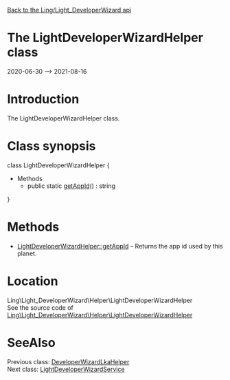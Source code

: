 [Back to the Ling/Light_DeveloperWizard api](https://github.com/lingtalfi/Light_DeveloperWizard/blob/master/doc/api/Ling/Light_DeveloperWizard.md)



The LightDeveloperWizardHelper class
================
2020-06-30 --> 2021-08-16






Introduction
============

The LightDeveloperWizardHelper class.



Class synopsis
==============


class <span class="pl-k">LightDeveloperWizardHelper</span>  {

- Methods
    - public static [getAppId](https://github.com/lingtalfi/Light_DeveloperWizard/blob/master/doc/api/Ling/Light_DeveloperWizard/Helper/LightDeveloperWizardHelper/getAppId.md)() : string

}






Methods
==============

- [LightDeveloperWizardHelper::getAppId](https://github.com/lingtalfi/Light_DeveloperWizard/blob/master/doc/api/Ling/Light_DeveloperWizard/Helper/LightDeveloperWizardHelper/getAppId.md) &ndash; Returns the app id used by this planet.





Location
=============
Ling\Light_DeveloperWizard\Helper\LightDeveloperWizardHelper<br>
See the source code of [Ling\Light_DeveloperWizard\Helper\LightDeveloperWizardHelper](https://github.com/lingtalfi/Light_DeveloperWizard/blob/master/Helper/LightDeveloperWizardHelper.php)



SeeAlso
==============
Previous class: [DeveloperWizardLkaHelper](https://github.com/lingtalfi/Light_DeveloperWizard/blob/master/doc/api/Ling/Light_DeveloperWizard/Helper/DeveloperWizardLkaHelper.md)<br>Next class: [LightDeveloperWizardService](https://github.com/lingtalfi/Light_DeveloperWizard/blob/master/doc/api/Ling/Light_DeveloperWizard/Service/LightDeveloperWizardService.md)<br>
